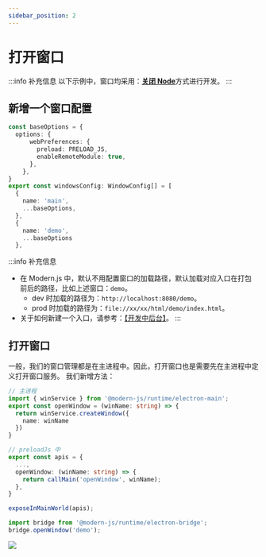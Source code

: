 ```yaml
---
sidebar_position: 2
---
```


# 打开窗口

:::info 补充信息
以下示例中，窗口均采用：[**关闭 Node**](/docs/guides/features/electron/develop#窗口中关闭-node推荐)方式进行开发。
:::

## 新增一个窗口配置

```typescript {14-17} title='electron/main.ts'
const baseOptions = {
  options: {
      webPreferences: {
        preload: PRELOAD_JS,
        enableRemoteModule: true,
      },
    },
}
export const windowsConfig: WindowConfig[] = [
  {
    name: 'main',
    ...baseOptions,
  },
  {
    name: 'demo',
    ...baseOptions
  },
```
:::info 补充信息
- 在 Modern.js 中，默认不用配置窗口的加载路径，默认加载对应入口在打包前后的路径，比如上述窗口：`demo`。
  - dev 时加载的路径为：`http://localhost:8080/demo`。
  - prod 时加载的路径为：`file://xx/xx/html/demo/index.html`。
- 关于如何新建一个入口，请参考：[【开发中后台】](/docs/start/admin#创建入口)。
:::

## 打开窗口
一般，我们的窗口管理都是在主进程中。因此，打开窗口也是需要先在主进程中定义打开窗口服务。
我们新增方法：

```typescript title="electron/services/index.ts（主进程）"
// 主进程
import { winService } from '@modern-js/runtime/electron-main';
export const openWindow = (winName: string) => {
  return winService.createWindow({
    name: winName
  })
}
```


```typescript title="electron/preload/index.ts"
// preloadJs 中
export const apis = {
  ...,
  openWindow: (winName: string) => {
    return callMain('openWindow', winName);
  },
}

exposeInMainWorld(apis);

```

```typescript title="xx/xx.tsx"
import bridge from '@modern-js/runtime/electron-bridge';
bridge.openWindow('demo');
```
![](/img/electron/open_window.png)
